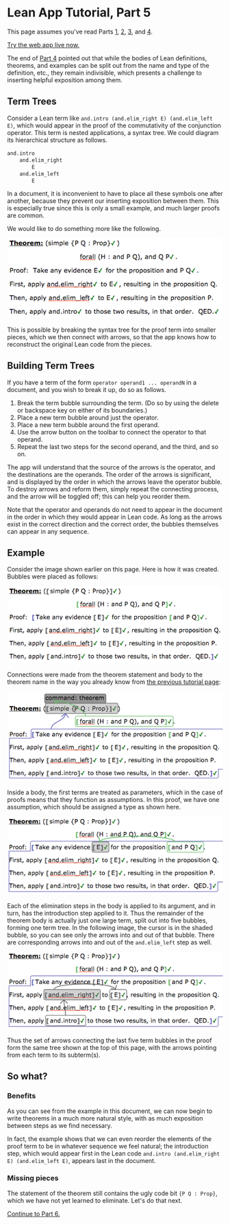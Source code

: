 
# Lean App Tutorial, Part 5

This page assumes you've read Parts [1](tutorial-1.md), [2](tutorial-2.md),
[3](tutorial-3.md), and [4](tutorial-4.md).

[Try the web app live now.](http://nathancarter.github.io/weblurch/app/lean-example.html)

The end of [Part 4](tutorial-4.md) pointed out that while the bodies of Lean
definitions, theorems, and examples can be split out from the name and type
of the definition, etc., they remain indivisible, which presents a challenge
to inserting helpful exposition among them.

## Term Trees

Consider a Lean term like `and.intro (and.elim_right E) (and.elim_left E)`,
which would appear in the proof of the commutativity of the conjunction
operator.  This term is nested applications, a syntax tree.  We could
diagram its hierarchical structure as follows.

    and.intro
        and.elim_right
            E
        and.elim_left
            E

In a document, it is inconvenient to have to place all these symbols one
after another, because they prevent our inserting exposition between them.
This is especially true since this is only a small example, and much larger
proofs are common.

We would like to do something more like the following.

![](tut-5-ss-theorem-bare.png)

This is possible by breaking the syntax tree for the proof term into
smaller pieces, which we then connect with arrows, so that the app knows
how to reconstruct the original Lean code from the pieces.

## Building Term Trees

If you have a term of the form `operator operand1 ... operandN` in a
document, and you wish to break it up, do so as follows.

 1. Break the term bubble surrounding the term.  (Do so by using the delete
    or backspace key on either of its boundaries.)
 1. Place a new term bubble around just the operator.
 1. Place a new term bubble around the first operand.
 1. Use the arrow button on the toolbar to connect the operator to that
    operand.
 1. Repeat the last two steps for the second operand, and the third, and so
    on.

The app will understand that the source of the arrows is the operator, and
the destinations are the operands.  The order of the arrows is significant,
and is displayed by the order in which the arrows leave the operator bubble.
To destroy arrows and reform them, simply repeat the connecting process, and
the arrow will be toggled off; this can help you reorder them.

Note that the operator and operands do not need to appear in the document in
the order in which they would appear in Lean code.  As long as the arrows
exist in the correct direction and the correct order, the bubbles themselves
can appear in any sequence.

## Example

Consider the image shown earlier on this page.  Here is how it was created.
Bubbles were placed as follows:

![](tut-5-ss-theorem-boundaries.png)

Connections were made from the theorem statement and body to the theorem
name in the way you already know from [the previous tutorial page](tutorial-4.md):

![](tut-5-ss-theorem-arrows-1.png)

Inside a body, the first terms are treated as parameters, which in the case
of proofs means that they function as assumptions.  In this proof, we have
one assumption, which should be assigned a type as shown here.

![](tut-5-ss-theorem-arrows-2.png)

Each of the elimination steps in the body is applied to its argument, and in
turn, has the introduction step applied to it.  Thus the remainder of the
theorem body is actually just one large term, split out into five bubbles,
forming one term tree.  In the following image, the cursor is in the shaded
bubble, so you can see only the arrows into and out of that bubble.  There
are corresponding arrows into and out of the `and.elim_left` step as well.

![](tut-5-ss-theorem-arrows-3.png)

Thus the set of arrows connecting the last five term bubbles in the proof
form the same tree shown at the top of this page, with the arrows pointing
from each term to its subterm(s).

## So what?

### Benefits

As you can see from the example in this document, we can now begin to write
theorems in a much more natural style, with as much exposition between
steps as we find necessary.

In fact, the example shows that we can even reorder the elements of the
proof term to be in whatever sequence we feel natural; the introduction
step, which would appear first in the Lean code
`and.intro (and.elim_right E) (and.elim_left E)`, appears last in the
document.

### Missing pieces

The statement of the theorem still contains the ugly code bit
`{P Q : Prop}`, which we have not yet learned to eliminate.  Let's do that
next.

[Continue to Part 6.](tutorial-6.md)

